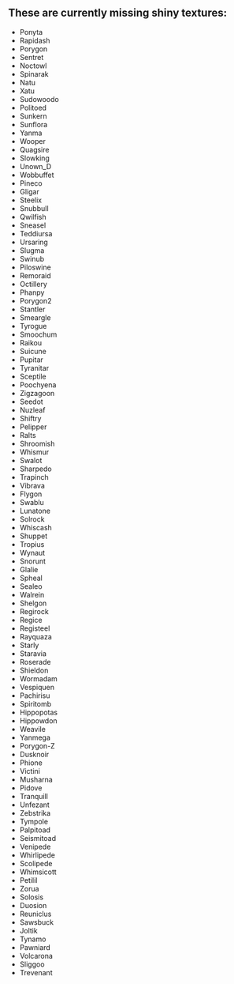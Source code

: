 ## These are currently missing shiny textures:

-	Ponyta
-	Rapidash
-	Porygon
-	Sentret
-	Noctowl
-	Spinarak
-	Natu
-	Xatu
-	Sudowoodo
-	Politoed
-	Sunkern
-	Sunflora
-	Yanma
-	Wooper
-	Quagsire
-	Slowking
-	Unown_D
-	Wobbuffet
-	Pineco
-	Gligar
-	Steelix
-	Snubbull
-	Qwilfish
-	Sneasel
-	Teddiursa
-	Ursaring
-	Slugma
-	Swinub
-	Piloswine
-	Remoraid
-	Octillery
-	Phanpy
-	Porygon2
-	Stantler
-	Smeargle
-	Tyrogue
-	Smoochum
-	Raikou
-	Suicune
-	Pupitar
-	Tyranitar
-	Sceptile
-	Poochyena
-	Zigzagoon
-	Seedot
-	Nuzleaf
-	Shiftry
-	Pelipper
-	Ralts
-	Shroomish
-	Whismur
-	Swalot
-	Sharpedo
-	Trapinch
-	Vibrava
-	Flygon
-	Swablu
-	Lunatone
-	Solrock
-	Whiscash
-	Shuppet
-	Tropius
-	Wynaut
-	Snorunt
-	Glalie
-	Spheal
-	Sealeo
-	Walrein
-	Shelgon
-	Regirock
-	Regice
-	Registeel
-	Rayquaza
-	Starly
-	Staravia
-	Roserade
-	Shieldon
-	Wormadam
-	Vespiquen
-	Pachirisu
-	Spiritomb
-	Hippopotas
-	Hippowdon
-	Weavile
-	Yanmega
-	Porygon-Z
-	Dusknoir
-	Phione
-	Victini
-	Musharna
-	Pidove
-	Tranquill
-	Unfezant
-	Zebstrika
-	Tympole
-	Palpitoad
-	Seismitoad
-	Venipede
-	Whirlipede
-	Scolipede
-	Whimsicott
-	Petilil
-	Zorua
-	Solosis
-	Duosion
-	Reuniclus
-	Sawsbuck
-	Joltik
-	Tynamo
-	Pawniard
-	Volcarona
-	Sliggoo
-	Trevenant
